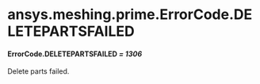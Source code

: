 <a id="ansys-meshing-prime-errorcode-deletepartsfailed"></a>

# ansys.meshing.prime.ErrorCode.DELETEPARTSFAILED

<a id="ansys.meshing.prime.ErrorCode.DELETEPARTSFAILED"></a>

#### ErrorCode.DELETEPARTSFAILED *= 1306*

Delete parts failed.

<!-- !! processed by numpydoc !! -->
